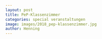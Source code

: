 ```yaml
---
layout: post
title: PeP-Klassenzimmer
categories: special veranstaltungen
image: images/2018_pep-klassenzimmer.jpg
author: Henning
---
```

